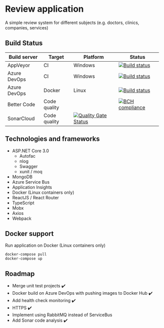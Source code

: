 # Review application
A simple review system for different subjects (e.g. doctors, clinics, companies, services)

## Build Status
| Build server | Target       | Platform    | Status      |
|--------------|--------------|-------------|-------------|
| AppVeyor     | CI           | Windows     |[![Build status](https://ci.appveyor.com/api/projects/status/84djajia77jann58?svg=true)](https://ci.appveyor.com/project/linuxchata/review-app/branch/master) |
| Azure DevOps | CI           | Windows     | [![Build status](https://linuxchata.visualstudio.com/review-app/_apis/build/status/ReviewAppLocation%20-%20CI)](https://linuxchata.visualstudio.com/review-app/_build/latest?definitionId=11)
| Azure DevOps | Docker       | Linux       | [![Build status](https://linuxchata.visualstudio.com/review-app/_apis/build/status/review-app-api-docker)](https://linuxchata.visualstudio.com/review-app/_build/latest?definitionId=10) |
| Better Code  | Code quality |             | [![BCH compliance](https://bettercodehub.com/edge/badge/linuxchata/review-app?branch=master)](https://bettercodehub.com/) |
| SonarCloud | Code quality | [![Quality Gate Status](https://sonarcloud.io/api/project_badges/measure?project=review-app&metric=alert_status)](https://sonarcloud.io/dashboard?id=review-app) |

## Technologies and frameworks
* ASP.NET Core 3.0
    * Autofac
    * nlog
    * Swagger
    * xunit / moq
* MongoDB
* Azure Service Bus
* Application Insights
* Docker (Linux containers only)
* ReactJS / React Router
* TypeScript
* Mobx
* Axios
* Webpack

## Docker support
Run application on Docker (Linux containers only)
```
docker-compose pull
docker-compose up
```

## Roadmap
* Merge unit test projects :heavy_check_mark:
* Docker build on Azure DevOps with pushing images to Docker Hub :heavy_check_mark:
* Add health check monitoring :heavy_check_mark:
* HTTPS :heavy_check_mark:
* Implement using RabbitMQ instead of ServiceBus
* Add Sonar code analysis :heavy_check_mark:
